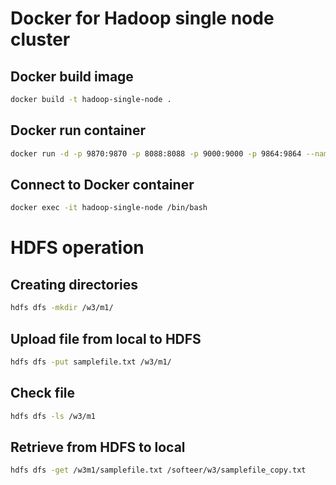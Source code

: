# Docker for Hadoop single node cluster

## Docker build image

```bash
docker build -t hadoop-single-node .
```

## Docker run container

```bash
docker run -d -p 9870:9870 -p 8088:8088 -p 9000:9000 -p 9864:9864 --name hadoop-single-node -v hadoop-volume:/hadoop/dfs hadoop-single-node
```

## Connect to Docker container

```bash
docker exec -it hadoop-single-node /bin/bash
```

# HDFS operation

## Creating directories

```bash
hdfs dfs -mkdir /w3/m1/
```

## Upload file from local to HDFS

```bash
hdfs dfs -put samplefile.txt /w3/m1/
```

## Check file

```bash
hdfs dfs -ls /w3/m1
```

## Retrieve from HDFS to local

```bash
hdfs dfs -get /w3m1/samplefile.txt /softeer/w3/samplefile_copy.txt
```
